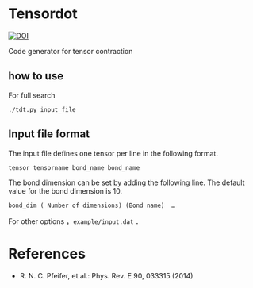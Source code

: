 # Tensordot

[![DOI](https://zenodo.org/badge/38998367.svg)](https://zenodo.org/badge/latestdoi/38998367)

Code generator for tensor contraction



## how to use

For full search

```
./tdt.py input_file
```



## Input file format



The input file defines one tensor per line in the following format.



```
tensor tensorname bond_name bond_name
```


The bond dimension can be set by adding the following line. The default value for the bond dimension is 10.

```
bond_dim ( Number of dimensions) (Bond name)  …
```

 For other options ，`example/input.dat` ．


# References

* R. N. C. Pfeifer, et al.: Phys. Rev. E 90, 033315 (2014)
